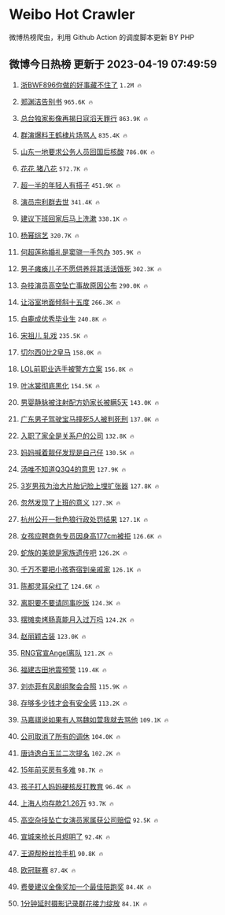 # Weibo Hot Crawler 



微博热榜爬虫，利用 Github Action 的调度脚本更新 BY PHP 


## 微博今日热榜 更新于 2023-04-19 07:49:59 
1. [浙BWF896你做的好事藏不住了](https://s.weibo.com/weibo?q=%23%E6%B5%99BWF896%E4%BD%A0%E5%81%9A%E7%9A%84%E5%A5%BD%E4%BA%8B%E8%97%8F%E4%B8%8D%E4%BD%8F%E4%BA%86%23&t=31&band_rank=1&Refer=top) `1.2M 🔥` 

1. [郑渊洁告别书](https://s.weibo.com/weibo?q=%23%E9%83%91%E6%B8%8A%E6%B4%81%E5%91%8A%E5%88%AB%E4%B9%A6%23&t=31&band_rank=2&Refer=top) `965.6K 🔥` 

1. [总台独家影像再揭日寇滔天罪行](https://s.weibo.com/weibo?q=%23%E6%80%BB%E5%8F%B0%E7%8B%AC%E5%AE%B6%E5%BD%B1%E5%83%8F%E5%86%8D%E6%8F%AD%E6%97%A5%E5%AF%87%E6%BB%94%E5%A4%A9%E7%BD%AA%E8%A1%8C%23&t=31&band_rank=3&Refer=top) `863.9K 🔥` 

1. [群演爆料王鹤棣片场骂人](https://s.weibo.com/weibo?q=%E7%BE%A4%E6%BC%94%E7%88%86%E6%96%99%E7%8E%8B%E9%B9%A4%E6%A3%A3%E7%89%87%E5%9C%BA%E9%AA%82%E4%BA%BA&t=31&band_rank=4&Refer=top) `835.4K 🔥` 

1. [山东一地要求公务人员回国后核酸](https://s.weibo.com/weibo?q=%23%E5%B1%B1%E4%B8%9C%E4%B8%80%E5%9C%B0%E8%A6%81%E6%B1%82%E5%85%AC%E5%8A%A1%E4%BA%BA%E5%91%98%E5%9B%9E%E5%9B%BD%E5%90%8E%E6%A0%B8%E9%85%B8%23&t=31&band_rank=5&Refer=top) `786.0K 🔥` 

1. [花花 猪八花](https://s.weibo.com/weibo?q=%E8%8A%B1%E8%8A%B1%20%E7%8C%AA%E5%85%AB%E8%8A%B1&t=31&band_rank=6&Refer=top) `572.7K 🔥` 

1. [超一半的年轻人有搭子](https://s.weibo.com/weibo?q=%23%E8%B6%85%E4%B8%80%E5%8D%8A%E7%9A%84%E5%B9%B4%E8%BD%BB%E4%BA%BA%E6%9C%89%E6%90%AD%E5%AD%90%23&t=31&band_rank=7&Refer=top) `451.9K 🔥` 

1. [演员宗利群去世](https://s.weibo.com/weibo?q=%23%E6%BC%94%E5%91%98%E5%AE%97%E5%88%A9%E7%BE%A4%E5%8E%BB%E4%B8%96%23&t=31&band_rank=8&Refer=top) `341.4K 🔥` 

1. [建议下班回家后马上洗漱](https://s.weibo.com/weibo?q=%23%E5%BB%BA%E8%AE%AE%E4%B8%8B%E7%8F%AD%E5%9B%9E%E5%AE%B6%E5%90%8E%E9%A9%AC%E4%B8%8A%E6%B4%97%E6%BC%B1%23&t=31&band_rank=9&Refer=top) `338.1K 🔥` 

1. [杨幂综艺](https://s.weibo.com/weibo?q=%E6%9D%A8%E5%B9%82%E7%BB%BC%E8%89%BA&t=31&band_rank=10&Refer=top) `320.7K 🔥` 

1. [何超莲称婚礼是窦骁一手包办](https://s.weibo.com/weibo?q=%23%E4%BD%95%E8%B6%85%E8%8E%B2%E7%A7%B0%E5%A9%9A%E7%A4%BC%E6%98%AF%E7%AA%A6%E9%AA%81%E4%B8%80%E6%89%8B%E5%8C%85%E5%8A%9E%23&t=31&band_rank=11&Refer=top) `305.9K 🔥` 

1. [男子瘫痪儿子不愿供养将其活活饿死](https://s.weibo.com/weibo?q=%23%E7%94%B7%E5%AD%90%E7%98%AB%E7%97%AA%E5%84%BF%E5%AD%90%E4%B8%8D%E6%84%BF%E4%BE%9B%E5%85%BB%E5%B0%86%E5%85%B6%E6%B4%BB%E6%B4%BB%E9%A5%BF%E6%AD%BB%23&t=31&band_rank=12&Refer=top) `302.3K 🔥` 

1. [杂技演员高空坠亡事故原因公布](https://s.weibo.com/weibo?q=%23%E6%9D%82%E6%8A%80%E6%BC%94%E5%91%98%E9%AB%98%E7%A9%BA%E5%9D%A0%E4%BA%A1%E4%BA%8B%E6%95%85%E5%8E%9F%E5%9B%A0%E5%85%AC%E5%B8%83%23&t=31&band_rank=13&Refer=top) `290.0K 🔥` 

1. [让浴室地面倾斜十五度](https://s.weibo.com/weibo?q=%23%E8%AE%A9%E6%B5%B4%E5%AE%A4%E5%9C%B0%E9%9D%A2%E5%80%BE%E6%96%9C%E5%8D%81%E4%BA%94%E5%BA%A6%23&t=31&band_rank=14&Refer=top) `266.3K 🔥` 

1. [白鹿成优秀毕业生](https://s.weibo.com/weibo?q=%23%E7%99%BD%E9%B9%BF%E6%88%90%E4%BC%98%E7%A7%80%E6%AF%95%E4%B8%9A%E7%94%9F%23&t=31&band_rank=15&Refer=top) `240.8K 🔥` 

1. [宋祖儿 轧戏](https://s.weibo.com/weibo?q=%E5%AE%8B%E7%A5%96%E5%84%BF%20%E8%BD%A7%E6%88%8F&t=31&band_rank=16&Refer=top) `235.5K 🔥` 

1. [切尔西0比2皇马](https://s.weibo.com/weibo?q=%23%E5%88%87%E5%B0%94%E8%A5%BF0%E6%AF%942%E7%9A%87%E9%A9%AC%23&t=31&band_rank=17&Refer=top) `158.0K 🔥` 

1. [LOL前职业选手被警方立案](https://s.weibo.com/weibo?q=%23LOL%E5%89%8D%E8%81%8C%E4%B8%9A%E9%80%89%E6%89%8B%E8%A2%AB%E8%AD%A6%E6%96%B9%E7%AB%8B%E6%A1%88%23&t=31&band_rank=18&Refer=top) `156.8K 🔥` 

1. [叶冰裳彻底黑化](https://s.weibo.com/weibo?q=%23%E5%8F%B6%E5%86%B0%E8%A3%B3%E5%BD%BB%E5%BA%95%E9%BB%91%E5%8C%96%23&t=31&band_rank=19&Refer=top) `154.5K 🔥` 

1. [男婴静脉被注射配方奶家长被瞒5天](https://s.weibo.com/weibo?q=%23%E7%94%B7%E5%A9%B4%E9%9D%99%E8%84%89%E8%A2%AB%E6%B3%A8%E5%B0%84%E9%85%8D%E6%96%B9%E5%A5%B6%E5%AE%B6%E9%95%BF%E8%A2%AB%E7%9E%925%E5%A4%A9%23&t=31&band_rank=20&Refer=top) `143.0K 🔥` 

1. [广东男子驾驶宝马撞死5人被判死刑](https://s.weibo.com/weibo?q=%23%E5%B9%BF%E4%B8%9C%E7%94%B7%E5%AD%90%E9%A9%BE%E9%A9%B6%E5%AE%9D%E9%A9%AC%E6%92%9E%E6%AD%BB5%E4%BA%BA%E8%A2%AB%E5%88%A4%E6%AD%BB%E5%88%91%23&t=31&band_rank=21&Refer=top) `137.0K 🔥` 

1. [入职了家全是关系户的公司](https://s.weibo.com/weibo?q=%23%E5%85%A5%E8%81%8C%E4%BA%86%E5%AE%B6%E5%85%A8%E6%98%AF%E5%85%B3%E7%B3%BB%E6%88%B7%E7%9A%84%E5%85%AC%E5%8F%B8%23&t=31&band_rank=22&Refer=top) `132.8K 🔥` 

1. [妈妈喊着靓仔发现是自己仔](https://s.weibo.com/weibo?q=%23%E5%A6%88%E5%A6%88%E5%96%8A%E7%9D%80%E9%9D%93%E4%BB%94%E5%8F%91%E7%8E%B0%E6%98%AF%E8%87%AA%E5%B7%B1%E4%BB%94%23&t=31&band_rank=23&Refer=top) `130.5K 🔥` 

1. [汤唯不知道Q3Q4的意思](https://s.weibo.com/weibo?q=%23%E6%B1%A4%E5%94%AF%E4%B8%8D%E7%9F%A5%E9%81%93Q3Q4%E7%9A%84%E6%84%8F%E6%80%9D%23&t=31&band_rank=24&Refer=top) `127.9K 🔥` 

1. [3岁男孩为治大片胎记脸上埋扩张器](https://s.weibo.com/weibo?q=%233%E5%B2%81%E7%94%B7%E5%AD%A9%E4%B8%BA%E6%B2%BB%E5%A4%A7%E7%89%87%E8%83%8E%E8%AE%B0%E8%84%B8%E4%B8%8A%E5%9F%8B%E6%89%A9%E5%BC%A0%E5%99%A8%23&t=31&band_rank=25&Refer=top) `127.8K 🔥` 

1. [忽然发现了上班的意义](https://s.weibo.com/weibo?q=%23%E5%BF%BD%E7%84%B6%E5%8F%91%E7%8E%B0%E4%BA%86%E4%B8%8A%E7%8F%AD%E7%9A%84%E6%84%8F%E4%B9%89%23&t=31&band_rank=26&Refer=top) `127.3K 🔥` 

1. [杭州公开一批色狼行政处罚结果](https://s.weibo.com/weibo?q=%23%E6%9D%AD%E5%B7%9E%E5%85%AC%E5%BC%80%E4%B8%80%E6%89%B9%E8%89%B2%E7%8B%BC%E8%A1%8C%E6%94%BF%E5%A4%84%E7%BD%9A%E7%BB%93%E6%9E%9C%23&t=31&band_rank=27&Refer=top) `127.1K 🔥` 

1. [女孩应聘商务专员因身高177cm被拒](https://s.weibo.com/weibo?q=%23%E5%A5%B3%E5%AD%A9%E5%BA%94%E8%81%98%E5%95%86%E5%8A%A1%E4%B8%93%E5%91%98%E5%9B%A0%E8%BA%AB%E9%AB%98177cm%E8%A2%AB%E6%8B%92%23&t=31&band_rank=28&Refer=top) `126.6K 🔥` 

1. [蛇族的美貌是家族遗传吧](https://s.weibo.com/weibo?q=%23%E8%9B%87%E6%97%8F%E7%9A%84%E7%BE%8E%E8%B2%8C%E6%98%AF%E5%AE%B6%E6%97%8F%E9%81%97%E4%BC%A0%E5%90%A7%23&t=31&band_rank=29&Refer=top) `126.2K 🔥` 

1. [千万不要把小孩寄宿到亲戚家](https://s.weibo.com/weibo?q=%23%E5%8D%83%E4%B8%87%E4%B8%8D%E8%A6%81%E6%8A%8A%E5%B0%8F%E5%AD%A9%E5%AF%84%E5%AE%BF%E5%88%B0%E4%BA%B2%E6%88%9A%E5%AE%B6%23&t=31&band_rank=30&Refer=top) `126.1K 🔥` 

1. [陈都灵耳朵红了](https://s.weibo.com/weibo?q=%23%E9%99%88%E9%83%BD%E7%81%B5%E8%80%B3%E6%9C%B5%E7%BA%A2%E4%BA%86%23&t=31&band_rank=31&Refer=top) `124.6K 🔥` 

1. [离职要不要请同事吃饭](https://s.weibo.com/weibo?q=%23%E7%A6%BB%E8%81%8C%E8%A6%81%E4%B8%8D%E8%A6%81%E8%AF%B7%E5%90%8C%E4%BA%8B%E5%90%83%E9%A5%AD%23&t=31&band_rank=32&Refer=top) `124.3K 🔥` 

1. [摆摊卖烤肠真能月入过万吗](https://s.weibo.com/weibo?q=%23%E6%91%86%E6%91%8A%E5%8D%96%E7%83%A4%E8%82%A0%E7%9C%9F%E8%83%BD%E6%9C%88%E5%85%A5%E8%BF%87%E4%B8%87%E5%90%97%23&t=31&band_rank=33&Refer=top) `124.2K 🔥` 

1. [赵丽颖古装](https://s.weibo.com/weibo?q=%E8%B5%B5%E4%B8%BD%E9%A2%96%E5%8F%A4%E8%A3%85&t=31&band_rank=34&Refer=top) `123.0K 🔥` 

1. [RNG官宣Angel离队](https://s.weibo.com/weibo?q=%23RNG%E5%AE%98%E5%AE%A3Angel%E7%A6%BB%E9%98%9F%23&t=31&band_rank=35&Refer=top) `121.2K 🔥` 

1. [福建古田地震预警](https://s.weibo.com/weibo?q=%E7%A6%8F%E5%BB%BA%E5%8F%A4%E7%94%B0%E5%9C%B0%E9%9C%87%E9%A2%84%E8%AD%A6&t=31&band_rank=36&Refer=top) `119.4K 🔥` 

1. [刘亦菲有风剧组聚会合照](https://s.weibo.com/weibo?q=%23%E5%88%98%E4%BA%A6%E8%8F%B2%E6%9C%89%E9%A3%8E%E5%89%A7%E7%BB%84%E8%81%9A%E4%BC%9A%E5%90%88%E7%85%A7%23&t=31&band_rank=37&Refer=top) `115.9K 🔥` 

1. [存够多少钱才会有安全感](https://s.weibo.com/weibo?q=%23%E5%AD%98%E5%A4%9F%E5%A4%9A%E5%B0%91%E9%92%B1%E6%89%8D%E4%BC%9A%E6%9C%89%E5%AE%89%E5%85%A8%E6%84%9F%23&t=31&band_rank=38&Refer=top) `113.2K 🔥` 

1. [马嘉祺说如果有人骂魏如萱我就去骂他](https://s.weibo.com/weibo?q=%23%E9%A9%AC%E5%98%89%E7%A5%BA%E8%AF%B4%E5%A6%82%E6%9E%9C%E6%9C%89%E4%BA%BA%E9%AA%82%E9%AD%8F%E5%A6%82%E8%90%B1%E6%88%91%E5%B0%B1%E5%8E%BB%E9%AA%82%E4%BB%96%23&t=31&band_rank=39&Refer=top) `109.1K 🔥` 

1. [公司取消了所有的调休](https://s.weibo.com/weibo?q=%23%E5%85%AC%E5%8F%B8%E5%8F%96%E6%B6%88%E4%BA%86%E6%89%80%E6%9C%89%E7%9A%84%E8%B0%83%E4%BC%91%23&t=31&band_rank=40&Refer=top) `104.0K 🔥` 

1. [唐诗逸白玉兰二次提名](https://s.weibo.com/weibo?q=%23%E5%94%90%E8%AF%97%E9%80%B8%E7%99%BD%E7%8E%89%E5%85%B0%E4%BA%8C%E6%AC%A1%E6%8F%90%E5%90%8D%23&t=31&band_rank=41&Refer=top) `102.2K 🔥` 

1. [15年前买房有多难](https://s.weibo.com/weibo?q=%2315%E5%B9%B4%E5%89%8D%E4%B9%B0%E6%88%BF%E6%9C%89%E5%A4%9A%E9%9A%BE%23&t=31&band_rank=42&Refer=top) `98.7K 🔥` 

1. [孩子打人妈妈硬核反打教育](https://s.weibo.com/weibo?q=%23%E5%AD%A9%E5%AD%90%E6%89%93%E4%BA%BA%E5%A6%88%E5%A6%88%E7%A1%AC%E6%A0%B8%E5%8F%8D%E6%89%93%E6%95%99%E8%82%B2%23&t=31&band_rank=43&Refer=top) `96.4K 🔥` 

1. [上海人均存款21.26万](https://s.weibo.com/weibo?q=%23%E4%B8%8A%E6%B5%B7%E4%BA%BA%E5%9D%87%E5%AD%98%E6%AC%BE21.26%E4%B8%87%23&t=31&band_rank=44&Refer=top) `93.7K 🔥` 

1. [高空杂技坠亡女演员家属获公司赔偿](https://s.weibo.com/weibo?q=%23%E9%AB%98%E7%A9%BA%E6%9D%82%E6%8A%80%E5%9D%A0%E4%BA%A1%E5%A5%B3%E6%BC%94%E5%91%98%E5%AE%B6%E5%B1%9E%E8%8E%B7%E5%85%AC%E5%8F%B8%E8%B5%94%E5%81%BF%23&t=31&band_rank=45&Refer=top) `92.5K 🔥` 

1. [宣城来抢长月烬明了](https://s.weibo.com/weibo?q=%23%E5%AE%A3%E5%9F%8E%E6%9D%A5%E6%8A%A2%E9%95%BF%E6%9C%88%E7%83%AC%E6%98%8E%E4%BA%86%23&t=31&band_rank=46&Refer=top) `92.4K 🔥` 

1. [王源帮粉丝捡手机](https://s.weibo.com/weibo?q=%23%E7%8E%8B%E6%BA%90%E5%B8%AE%E7%B2%89%E4%B8%9D%E6%8D%A1%E6%89%8B%E6%9C%BA%23&t=31&band_rank=47&Refer=top) `90.8K 🔥` 

1. [欧冠联赛](https://s.weibo.com/weibo?q=%23%E6%AC%A7%E5%86%A0%E8%81%94%E8%B5%9B%23&t=31&band_rank=48&Refer=top) `87.4K 🔥` 

1. [费曼建议金像奖加一个最佳陪跑奖](https://s.weibo.com/weibo?q=%23%E8%B4%B9%E6%9B%BC%E5%BB%BA%E8%AE%AE%E9%87%91%E5%83%8F%E5%A5%96%E5%8A%A0%E4%B8%80%E4%B8%AA%E6%9C%80%E4%BD%B3%E9%99%AA%E8%B7%91%E5%A5%96%23&t=31&band_rank=49&Refer=top) `84.4K 🔥` 

1. [1分钟延时摄影记录群花接力绽放](https://s.weibo.com/weibo?q=%231%E5%88%86%E9%92%9F%E5%BB%B6%E6%97%B6%E6%91%84%E5%BD%B1%E8%AE%B0%E5%BD%95%E7%BE%A4%E8%8A%B1%E6%8E%A5%E5%8A%9B%E7%BB%BD%E6%94%BE%23&t=31&band_rank=50&Refer=top) `84.1K 🔥` 

